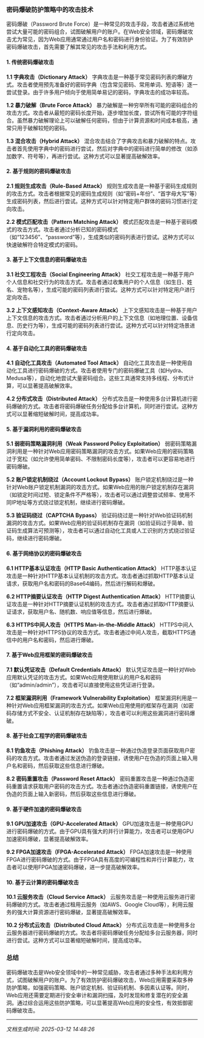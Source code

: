 ### 密码爆破防护策略中的攻击技术

密码爆破（Password Brute Force）是一种常见的攻击手段，攻击者通过系统地尝试大量可能的密码组合，试图破解用户的账户。在Web安全领域，密码爆破攻击尤为常见，因为Web应用通常通过用户名和密码进行身份验证。为了有效防护密码爆破攻击，首先需要了解其常见的攻击手法和利用方式。

#### 1. 传统密码爆破攻击

**1.1 字典攻击（Dictionary Attack）**
字典攻击是一种基于常见密码列表的爆破方式。攻击者使用预先准备好的密码字典（包含常见密码、常用单词、短语等）逐一尝试登录。由于许多用户倾向于使用简单易记的密码，字典攻击的成功率较高。

**1.2 暴力破解（Brute Force Attack）**
暴力破解是一种穷举所有可能的密码组合的攻击方式。攻击者从最短的密码长度开始，逐步增加长度，尝试所有可能的字符组合。虽然暴力破解理论上可以破解任何密码，但由于计算资源和时间成本极高，通常只用于破解较短的密码。

**1.3 混合攻击（Hybrid Attack）**
混合攻击结合了字典攻击和暴力破解的特点。攻击者首先使用字典中的密码进行尝试，然后对字典中的密码进行简单的修改（如添加数字、符号等），再进行尝试。这种方式可以显著提高破解效率。

#### 2. 基于规则的密码爆破攻击

**2.1 规则生成攻击（Rule-Based Attack）**
规则生成攻击是一种基于密码生成规则的攻击方式。攻击者根据常见的密码生成规则（如“密码+年份”、“首字母大写”等）生成密码列表，然后进行尝试。这种方式可以针对特定用户群体的密码习惯进行定向攻击。

**2.2 模式匹配攻击（Pattern Matching Attack）**
模式匹配攻击是一种基于密码模式的攻击方式。攻击者通过分析已知的密码模式（如“123456”、“password”等），生成类似的密码列表进行尝试。这种方式可以快速破解符合特定模式的密码。

#### 3. 基于上下文信息的密码爆破攻击

**3.1 社交工程攻击（Social Engineering Attack）**
社交工程攻击是一种基于用户个人信息和社交行为的攻击方式。攻击者通过收集用户的个人信息（如生日、姓名、宠物名等），生成可能的密码列表进行尝试。这种方式可以针对特定用户进行定向攻击。

**3.2 上下文感知攻击（Context-Aware Attack）**
上下文感知攻击是一种基于用户上下文信息的攻击方式。攻击者通过分析用户的上下文信息（如地理位置、设备信息、历史行为等），生成可能的密码列表进行尝试。这种方式可以针对特定场景进行定向攻击。

#### 4. 基于自动化工具的密码爆破攻击

**4.1 自动化工具攻击（Automated Tool Attack）**
自动化工具攻击是一种使用自动化工具进行密码爆破的方式。攻击者使用专门的密码爆破工具（如Hydra、Medusa等），自动化地尝试大量密码组合。这些工具通常支持多线程、分布式计算，可以显著提高破解效率。

**4.2 分布式攻击（Distributed Attack）**
分布式攻击是一种使用多台计算机进行密码爆破的方式。攻击者将密码爆破任务分配给多台计算机，同时进行尝试。这种方式可以显著缩短破解时间，提高成功率。

#### 5. 基于漏洞利用的密码爆破攻击

**5.1 弱密码策略漏洞利用（Weak Password Policy Exploitation）**
弱密码策略漏洞利用是一种针对Web应用密码策略漏洞的攻击方式。如果Web应用的密码策略过于宽松（如允许使用简单密码、不限制密码长度等），攻击者可以更容易地进行密码爆破。

**5.2 账户锁定机制绕过（Account Lockout Bypass）**
账户锁定机制绕过是一种针对Web账户锁定机制漏洞的攻击方式。如果Web应用的账户锁定机制存在漏洞（如锁定时间过短、锁定条件不严格等），攻击者可以通过调整尝试频率、使用不同IP地址等方式绕过锁定机制，继续进行密码爆破。

**5.3 验证码绕过（CAPTCHA Bypass）**
验证码绕过是一种针对Web验证码机制漏洞的攻击方式。如果Web应用的验证码机制存在漏洞（如验证码过于简单、验证码生成算法可预测等），攻击者可以通过自动化工具或人工识别的方式绕过验证码，继续进行密码爆破。

#### 6. 基于网络协议的密码爆破攻击

**6.1 HTTP基本认证攻击（HTTP Basic Authentication Attack）**
HTTP基本认证攻击是一种针对HTTP基本认证机制的攻击方式。攻击者通过抓取HTTP基本认证请求，获取用户名和密码的Base64编码，然后进行解码和爆破。

**6.2 HTTP摘要认证攻击（HTTP Digest Authentication Attack）**
HTTP摘要认证攻击是一种针对HTTP摘要认证机制的攻击方式。攻击者通过抓取HTTP摘要认证请求，获取用户名、随机数、响应值等信息，然后进行爆破。

**6.3 HTTPS中间人攻击（HTTPS Man-in-the-Middle Attack）**
HTTPS中间人攻击是一种针对HTTPS协议的攻击方式。攻击者通过中间人攻击，截取HTTPS通信中的用户名和密码，然后进行爆破。

#### 7. 基于Web应用框架的密码爆破攻击

**7.1 默认凭证攻击（Default Credentials Attack）**
默认凭证攻击是一种针对Web应用默认凭证的攻击方式。如果Web应用使用默认的用户名和密码（如“admin/admin”），攻击者可以直接使用这些凭证进行登录。

**7.2 框架漏洞利用（Framework Vulnerability Exploitation）**
框架漏洞利用是一种针对Web应用框架漏洞的攻击方式。如果Web应用使用的框架存在漏洞（如密码存储方式不安全、认证机制存在缺陷等），攻击者可以利用这些漏洞进行密码爆破。

#### 8. 基于社会工程学的密码爆破攻击

**8.1 钓鱼攻击（Phishing Attack）**
钓鱼攻击是一种通过伪造登录页面获取用户密码的攻击方式。攻击者通过发送伪造的登录链接，诱使用户在伪造的页面上输入用户名和密码，然后获取这些信息进行爆破。

**8.2 密码重置攻击（Password Reset Attack）**
密码重置攻击是一种通过伪造密码重置请求获取用户密码的攻击方式。攻击者通过伪造密码重置链接，诱使用户在伪造的页面上输入新密码，然后获取这些信息进行爆破。

#### 9. 基于硬件加速的密码爆破攻击

**9.1 GPU加速攻击（GPU-Accelerated Attack）**
GPU加速攻击是一种使用GPU进行密码爆破的方式。由于GPU具有强大的并行计算能力，攻击者可以使用GPU加速密码爆破，显著提高破解效率。

**9.2 FPGA加速攻击（FPGA-Accelerated Attack）**
FPGA加速攻击是一种使用FPGA进行密码爆破的方式。由于FPGA具有高度的可编程性和并行计算能力，攻击者可以使用FPGA加速密码爆破，进一步提高破解效率。

#### 10. 基于云计算的密码爆破攻击

**10.1 云服务攻击（Cloud Service Attack）**
云服务攻击是一种使用云服务进行密码爆破的方式。攻击者通过租用云服务（如AWS、Google Cloud等），利用云服务的强大计算资源进行密码爆破，显著提高破解效率。

**10.2 分布式云攻击（Distributed Cloud Attack）**
分布式云攻击是一种使用多台云服务器进行密码爆破的方式。攻击者将密码爆破任务分配给多台云服务器，同时进行尝试。这种方式可以显著缩短破解时间，提高成功率。

### 总结

密码爆破攻击是Web安全领域中的一种常见威胁，攻击者通过多种手法和利用方式，试图破解用户的账户。为了有效防护密码爆破攻击，Web应用需要采取多种防护策略，如强密码策略、账户锁定机制、验证码机制、多因素认证等。同时，Web应用还需要定期进行安全审计和漏洞扫描，及时发现和修复潜在的安全漏洞。通过综合运用这些防护策略，可以显著提高Web应用的安全性，有效抵御密码爆破攻击。

---

*文档生成时间: 2025-03-12 14:48:26*



















